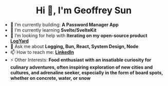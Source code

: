 <h1 align="center">Hi 👋, I'm Geoffrey Sun</h1>

- 🎥 I’m currently building: **A Password Manager App**
- 🌱 I’m currently learning **Svelte/SvelteKit**
- 🤝 I’m looking for help with **Iterating on my open-source product [LogYard](https://github.com/oslabs-beta/LogYard)**
- 💬 Ask me about **Logging, Bun, React, System Design, Node**
- 📫 How to reach me: **[LinkedIn](https://www.linkedin.com/in/geoffrey-sun/)**
- ⚡ Other Interests: **Food enthusiast with an insatiable curiosity for culinary adventures, often inspiring exploration of new cities and cultures, and adrenaline seeker, especially in the form of board spots, whether on concrete, water, or snow**

